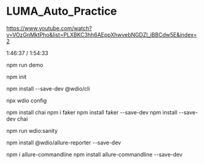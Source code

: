 # LUMA_Auto_Practice

https://www.youtube.com/watch?v=VOzGnMktPho&list=PLXBKC3hh6AEppXhwvebNGDZl_iBBCdw5E&index=2

1:46:37 / 1:54:33

 npm run demo 

npm init

npm install --save-dev @wdio/cli

npx wdio config


npm install chai
npm i faker
npm install faker --save-dev
npm install --save-dev chai


 npm run wdio:sanity



npm install @wdio/allure-reporter --save-dev

npm i allure-commandline
 npm install allure-commandline --save-dev
